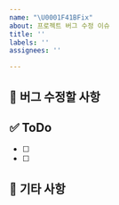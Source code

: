 ```yaml
---
name: "\U0001F41BFix"
about: 프로젝트 버그 수정 이슈
title: ''
labels: ''
assignees: ''

---
```


## 🐛 버그 수정할 사항

## ✅ ToDo
- [ ] 
- [ ] 

## 📖 기타 사항
